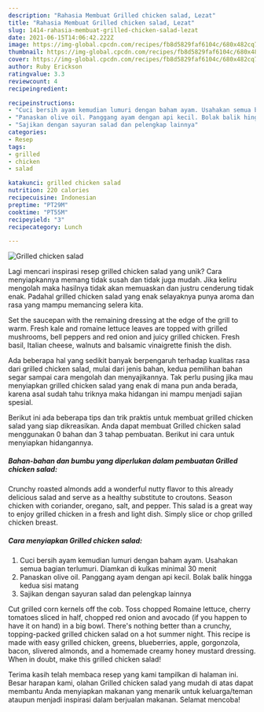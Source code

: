 ```yaml
---
description: "Rahasia Membuat Grilled chicken salad, Lezat"
title: "Rahasia Membuat Grilled chicken salad, Lezat"
slug: 1414-rahasia-membuat-grilled-chicken-salad-lezat
date: 2021-06-15T14:06:42.222Z
image: https://img-global.cpcdn.com/recipes/fb8d5829faf6104c/680x482cq70/grilled-chicken-salad-foto-resep-utama.jpg
thumbnail: https://img-global.cpcdn.com/recipes/fb8d5829faf6104c/680x482cq70/grilled-chicken-salad-foto-resep-utama.jpg
cover: https://img-global.cpcdn.com/recipes/fb8d5829faf6104c/680x482cq70/grilled-chicken-salad-foto-resep-utama.jpg
author: Ruby Erickson
ratingvalue: 3.3
reviewcount: 4
recipeingredient:

recipeinstructions:
- "Cuci bersih ayam kemudian lumuri dengan baham ayam. Usahakan semua bagian terlumuri. Diamkan di kulkas minimal 30 menit"
- "Panaskan olive oil. Panggang ayam dengan api kecil. Bolak balik hingga kedua sisi matang"
- "Sajikan dengan sayuran salad dan pelengkap lainnya"
categories:
- Resep
tags:
- grilled
- chicken
- salad

katakunci: grilled chicken salad 
nutrition: 220 calories
recipecuisine: Indonesian
preptime: "PT29M"
cooktime: "PT55M"
recipeyield: "3"
recipecategory: Lunch

---
```



![Grilled chicken salad](https://img-global.cpcdn.com/recipes/fb8d5829faf6104c/680x482cq70/grilled-chicken-salad-foto-resep-utama.jpg)

Lagi mencari inspirasi resep grilled chicken salad yang unik? Cara menyiapkannya memang tidak susah dan tidak juga mudah. Jika keliru mengolah maka hasilnya tidak akan memuaskan dan justru cenderung tidak enak. Padahal grilled chicken salad yang enak selayaknya punya aroma dan rasa yang mampu memancing selera kita.

Set the saucepan with the remaining dressing at the edge of the grill to warm. Fresh kale and romaine lettuce leaves are topped with grilled mushrooms, bell peppers and red onion and juicy grilled chicken. Fresh basil, Italian cheese, walnuts and balsamic vinaigrette finish the dish.

Ada beberapa hal yang sedikit banyak berpengaruh terhadap kualitas rasa dari grilled chicken salad, mulai dari jenis bahan, kedua pemilihan bahan segar sampai cara mengolah dan menyajikannya. Tak perlu pusing jika mau menyiapkan grilled chicken salad yang enak di mana pun anda berada, karena asal sudah tahu triknya maka hidangan ini mampu menjadi sajian spesial.


Berikut ini ada beberapa tips dan trik praktis untuk membuat grilled chicken salad yang siap dikreasikan. Anda dapat membuat Grilled chicken salad menggunakan 0 bahan dan 3 tahap pembuatan. Berikut ini cara untuk menyiapkan hidangannya.

<!--inarticleads1-->

##### Bahan-bahan dan bumbu yang diperlukan dalam pembuatan Grilled chicken salad:



Crunchy roasted almonds add a wonderful nutty flavor to this already delicious salad and serve as a healthy substitute to croutons. Season chicken with coriander, oregano, salt, and pepper. This salad is a great way to enjoy grilled chicken in a fresh and light dish. Simply slice or chop grilled chicken breast. 

<!--inarticleads2-->

##### Cara menyiapkan Grilled chicken salad:

1. Cuci bersih ayam kemudian lumuri dengan baham ayam. Usahakan semua bagian terlumuri. Diamkan di kulkas minimal 30 menit
1. Panaskan olive oil. Panggang ayam dengan api kecil. Bolak balik hingga kedua sisi matang
1. Sajikan dengan sayuran salad dan pelengkap lainnya


Cut grilled corn kernels off the cob. Toss chopped Romaine lettuce, cherry tomatoes sliced in half, chopped red onion and avocado (if you happen to have it on hand) in a big bowl. There&#39;s nothing better than a crunchy, topping-packed grilled chicken salad on a hot summer night. This recipe is made with easy grilled chicken, greens, blueberries, apple, gorgonzola, bacon, slivered almonds, and a homemade creamy honey mustard dressing. When in doubt, make this grilled chicken salad! 

Terima kasih telah membaca resep yang kami tampilkan di halaman ini. Besar harapan kami, olahan Grilled chicken salad yang mudah di atas dapat membantu Anda menyiapkan makanan yang menarik untuk keluarga/teman ataupun menjadi inspirasi dalam berjualan makanan. Selamat mencoba!
